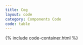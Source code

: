 ```yaml
---
title: Cog
layout: code
category: Components Code
code: table
---
```


{% include code-container.html %}
